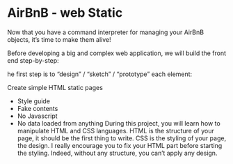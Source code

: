 # AirBnB - web Static

Now that you have a command interpreter for managing your AirBnB objects, it’s time to make them alive!

Before developing a big and complex web application, we will build the front end step-by-step:

he first step is to “design” / “sketch” / “prototype” each element:

Create simple HTML static pages
* Style guide
* Fake contents
* No Javascript
* No data loaded from anything
During this project, you will learn how to manipulate HTML and CSS languages. HTML is the structure of your page, it should be the first thing to write. CSS is the styling of your page, the design. I really encourage you to fix your HTML part before starting the styling. Indeed, without any structure, you can’t apply any design.


